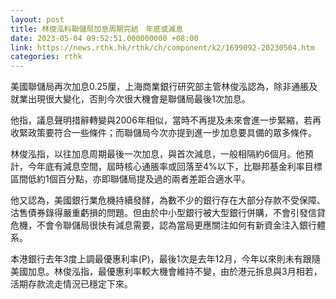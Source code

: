 ```yaml
---
layout: post
title: 林俊泓料聯儲局加息周期完結　年底或減息
date: 2023-05-04 09:52:51.000000000 +08:00
link: https://news.rthk.hk/rthk/ch/component/k2/1699092-20230504.htm
categories: rthk
---
```


美國聯儲局再次加息0.25厘，上海商業銀行研究部主管林俊泓認為，除非通脹及就業出現很大變化，否則今次很大機會是聯儲局最後1次加息。

他指，議息聲明措辭轉變與2006年相似，當時不再提及未來會進一步緊縮，若再收緊政策要符合一些條件；而聯儲局今次亦提到進一步加息要具備的眾多條件。

林俊泓指，以往加息周期最後一次加息，與首次減息，一般相隔約6個月。他預計，今年底有減息空間，屆時核心通脹率或回落至4%以下，比聯邦基金利率目標區間低約1個百分點，亦即聯儲局提及過的兩者差距合適水平。

他又認為，美國銀行業危機持續發酵，為數不少的銀行存在大部分存款不受保障、沽售債券錄得嚴重虧損的問題。但由於中小型銀行被大型銀行併購，不會引發信貸危機，不會令聯儲局很快有減息需要，認為當局更應關注如何有新資金注入銀行體系。

本港銀行去年3度上調最優惠利率(P)，最後1次是去年12月，今年以來則未有跟隨美國加息。林俊泓指，最優惠利率較大機會維持不變，由於港元拆息與3月相若，活期存款流走情況已穩定下來。
